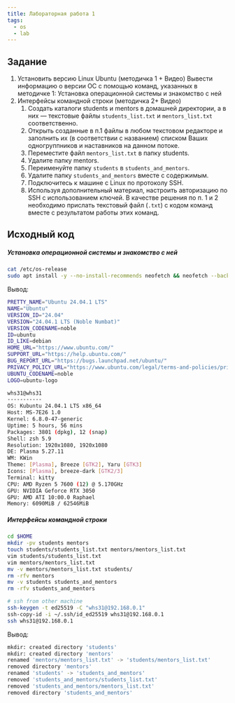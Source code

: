 ```yaml
---
title: Лабораторная работа 1
tags:
  - os
  - lab
---
```

## Задание

1. Установить версию Linux Ubuntu (методичка 1 + Видео)
Вывести информацию о версии ОС с помощью команд, указанных в методичке 1:
Установка операционной системы и знакомство с ней
2. Интерфейсы командной строки (методичка 2+ Видео)
	1. Создать каталоги students и mentors в домашней директории, а в них — текстовые файлы `students_list.txt` и `mentors_list.txt` соответственно.
	2. Открыть созданные в п.1 файлы в любом текстовом редакторе и заполнить их (в соответствии с названием) списком Ваших одногруппников и наставников на данном потоке.
	3. Переместите файл `mentors_list.txt` в папку students.
	4. Удалите папку mentors.
	5. Переименуйте папку `students` в `students_and_mentors`.
	6. Удалите папку `students_and_mentors` вместе с содержимым.
	7. Подключитесь к машине с Linux по протоколу SSH.
	8. Используя дополнительный материал, настроить авторизацию по SSH с
	использованием ключей.
В качестве решения по п. 1 и 2 необходимо прислать текстовый файл (`.txt`) с кодом
команд вместе с результатом работы этих команд.
## Исходный код
##### Установка операционной системы и знакомство с ней
```sh
cat /etc/os-release
sudo apt install -y --no-install-recommends neofetch && neofetch --backend off
```

Вывод:
```sh
PRETTY_NAME="Ubuntu 24.04.1 LTS"
NAME="Ubuntu"
VERSION_ID="24.04"
VERSION="24.04.1 LTS (Noble Numbat)"
VERSION_CODENAME=noble
ID=ubuntu
ID_LIKE=debian
HOME_URL="https://www.ubuntu.com/"
SUPPORT_URL="https://help.ubuntu.com/"
BUG_REPORT_URL="https://bugs.launchpad.net/ubuntu/"
PRIVACY_POLICY_URL="https://www.ubuntu.com/legal/terms-and-policies/privacy-policy"
UBUNTU_CODENAME=noble
LOGO=ubuntu-logo

whs31@whs31 
----------- 
OS: Kubuntu 24.04.1 LTS x86_64 
Host: MS-7E26 1.0 
Kernel: 6.8.0-47-generic 
Uptime: 5 hours, 56 mins 
Packages: 3801 (dpkg), 12 (snap) 
Shell: zsh 5.9 
Resolution: 1920x1080, 1920x1080 
DE: Plasma 5.27.11 
WM: KWin 
Theme: [Plasma], Breeze [GTK2], Yaru [GTK3] 
Icons: [Plasma], breeze-dark [GTK2/3] 
Terminal: kitty 
CPU: AMD Ryzen 5 7600 (12) @ 5.170GHz 
GPU: NVIDIA Geforce RTX 3050 
GPU: AMD ATI 10:00.0 Raphael
Memory: 6090MiB / 62546MiB                                         
```

##### Интерфейсы командной строки
```sh
cd $HOME 
mkdir -pv students mentors 
touch students/students_list.txt mentors/mentors_list.txt
vim students/students_list.txt
vim mentors/mentors_list.txt
mv -v mentors/mentors_list.txt students/
rm -rfv mentors
mv -v students students_and_mentors
rm -rfv students_and_mentors
```

```sh
# ssh from other machine
ssh-keygen -t ed25519 -C "whs31@192.168.0.1"
ssh-copy-id -i ~/.ssh/id_ed25519 whs31@192.168.0.1
ssh whs31@192.168.0.1
```

Вывод:
```sh
mkdir: created directory 'students'
mkdir: created directory 'mentors'
renamed 'mentors/mentors_list.txt' -> 'students/mentors_list.txt'
removed directory 'mentors'
renamed 'students' -> 'students_and_mentors'
removed 'students_and_mentors/students_list.txt'
removed 'students_and_mentors/mentors_list.txt'
removed directory 'students_and_mentors'
```
